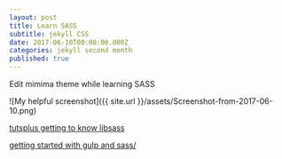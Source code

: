 ```yaml
---
layout: post
title: Learn SASS
subtitle: jekyll CSS
date: 2017-06-10T00:00:00.000Z
categories: jekyll second month
published: true
---
```


Edit mimima theme while learning SASS

![My helpful screenshot]({{ site.url }}/assets/Screenshot-from-2017-06-10.png)

[tutsplus getting to know libsass](https://webdesign.tutsplus.com/articles/getting-to-know-libsass--cms-23114)

[getting started with gulp and sass/](http://ryanchristiani.com/getting-started-with-gulp-and-sass/)
